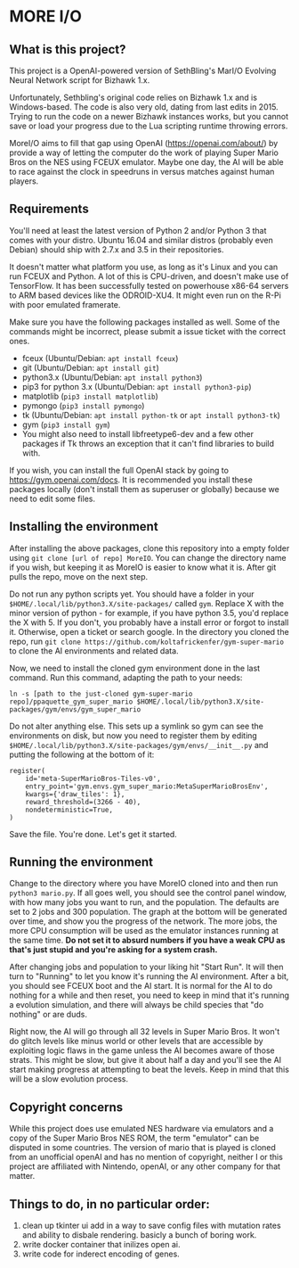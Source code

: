 # MORE I/O
## What is this project?
This project is a OpenAI-powered version of SethBling's MarI/O Evolving Neural Network script for Bizhawk 1.x.

Unfortunately, Sethbling's original code relies on Bizhawk 1.x and is Windows-based. The code is also very old, dating from last edits in 2015. Trying to run the code on a newer Bizhawk instances works, but you cannot save or load your progress due to the Lua scripting runtime throwing errors.

MoreI/O aims to fill that gap using OpenAI (https://openai.com/about/) by provide a way of letting the computer do the work of playing Super Mario Bros on the NES using FCEUX emulator. Maybe one day, the AI will be able to race against the clock in speedruns in versus matches against human players.

## Requirements
You'll need at least the latest version of Python 2 and/or Python 3 that comes with your distro. Ubuntu 16.04 and similar distros (probably even Debian) should ship with 2.7.x and 3.5 in their repositories.

It doesn't matter what platform you use, as long as it's Linux and you can run FCEUX and Python. A lot of this is CPU-driven, and doesn't make use of TensorFlow. It has been successfully tested on powerhouse x86-64 servers to ARM based devices like the ODROID-XU4. It might even run on the R-Pi with poor emulated framerate.

Make sure you have the following packages installed as well. Some of the commands might be incorrect, please submit a issue ticket with the correct ones.

* fceux (Ubuntu/Debian: `apt install fceux`)
* git (Ubuntu/Debian: `apt install git`)
* python3.x (Ubuntu/Debian: `apt install python3`)
* pip3 for python 3.x (Ubuntu/Debian: `apt install python3-pip`)
* matplotlib (`pip3 install matplotlib`)
* pymongo (`pip3 install pymongo`)
* tk (Ubuntu/Debian: `apt install python-tk` or `apt install python3-tk`)
* gym (`pip3 install gym`)
* You might also need to install libfreetype6-dev and a few other packages if Tk throws an exception that it can't find libraries to build with.

If you wish, you can install the full OpenAI stack by going to https://gym.openai.com/docs. It is recommended you install these packages locally (don't install them as superuser or globally) because we need to edit some files.

## Installing the environment
After installing the above packages, clone this repository into a empty folder using `git clone [url of repo] MoreIO`. You can change the directory name if you wish, but keeping it as MoreIO is easier to know what it is. After git pulls the repo, move on the next step.

Do not run any python scripts yet. You should have a folder in your `$HOME/.local/lib/python3.X/site-packages/` called `gym`. Replace X with the minor version of python - for example, if you have python 3.5, you'd replace the X with 5. If you don't, you probably have a install error or forgot to install it. Otherwise, open a ticket or search google. In the directory you cloned the repo, run `git clone https://github.com/koltafrickenfer/gym-super-mario` to clone the AI environments and related data.

Now, we need to install the cloned gym environment done in the last command. Run this command, adapting the path to your needs:

`ln -s [path to the just-cloned gym-super-mario repo]/ppaquette_gym_super_mario $HOME/.local/lib/python3.X/site-packages/gym/envs/gym_super_mario`

Do not alter anything else. This sets up a symlink so gym can see the environments on disk, but now you need to register them by editing `$HOME/.local/lib/python3.X/site-packages/gym/envs/__init__.py` and putting the following at the bottom of it:

```
register(
	id='meta-SuperMarioBros-Tiles-v0',
	entry_point='gym.envs.gym_super_mario:MetaSuperMarioBrosEnv',
	kwargs={'draw_tiles': 1},
	reward_threshold=(3266 - 40),
	nondeterministic=True,
)	
```
Save the file. You're done. Let's get it started.

## Running the environment
Change to the directory where you have MoreIO cloned into and then run `python3 mario.py`. If all goes well, you should see the control panel window, with how many jobs you want to run, and the population. The defaults are set to 2 jobs and 300 population. The graph at the bottom will be generated over time, and show you the progress of the network. The more jobs, the more CPU consumption will be used as the emulator instances running at the same time. **Do not set it to absurd numbers if you have a weak CPU as that's just stupid and you're asking for a system crash.**

After changing jobs and population to your liking hit "Start Run". It will then turn to "Running" to let you know it's running the AI environment. After a bit, you should see FCEUX boot and the AI start. It is normal for the AI to do nothing for a while and then reset, you need to keep in mind that it's running a evolution simulation, and there will always be child species that "do nothing" or are duds. 

Right now, the AI will go through all 32 levels in Super Mario Bros. It won't do glitch levels like minus world or other levels that are accessible by exploiting logic flaws in the game unless the AI becomes aware of those strats. This might be slow, but give it about half a day and you'll see the AI start making progress at attempting to beat the levels. Keep in mind that this will be a slow evolution process.

## Copyright concerns
While this project does use emulated NES hardware via emulators and a copy of the Super Mario Bros NES ROM, the term "emulator" can be disputed in some countries. The version of mario that is played is cloned from an unofficial openAI and has no mention of copyright, neither I or this project are affiliated with Nintendo, openAI, or any other company for that matter. 

## Things to do, in no particular order:
1. clean up tkinter ui add in a way to save config files with mutation rates and ability to disbale rendering. basicly a bunch of boring work. 
2. write docker container that inilizes open ai. 
3. write code for inderect encoding of genes. 
